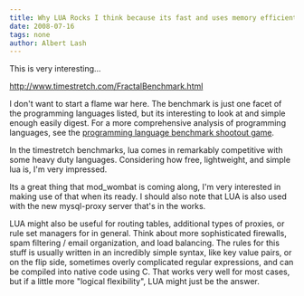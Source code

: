 ```yaml
---
title: Why LUA Rocks I think because its fast and uses memory efficiently 
date: 2008-07-16
tags: none
author: Albert Lash
---
```

This is very interesting...

<a href="http://www.timestretch.com/FractalBenchmark.html">http://www.timestretch.com/FractalBenchmark.html</a>

I don't want to start a flame war here. The benchmark is just one facet of the programming languages listed, but its interesting to look at and simple enough easily digest. For a more comprehensive analysis of programming languages, see the <a href="http://shootout.alioth.debian.org/">programming language benchmark shootout game</a>.

In the timestretch benchmarks, lua comes in remarkably competitive with some heavy duty languages. Considering how free, lightweight, and simple lua is, I'm very impressed.

Its a great thing that mod_wombat is coming along, I'm very interested in making use of that when its ready. I should also note that LUA is also used with the new mysql-proxy server that's in the works.

LUA might also be useful for routing tables, additional types of proxies, or rule set managers for in general. Think about more sophisticated firewalls, spam filtering / email organization, and load balancing. The rules for this stuff is usually written in an incredibly simple syntax, like key value pairs, or on the flip side, sometimes overly complicated regular expressions, and can be compiled into native code using C. That works very well for most cases, but if a little more "logical flexibility", LUA might just be the answer.

